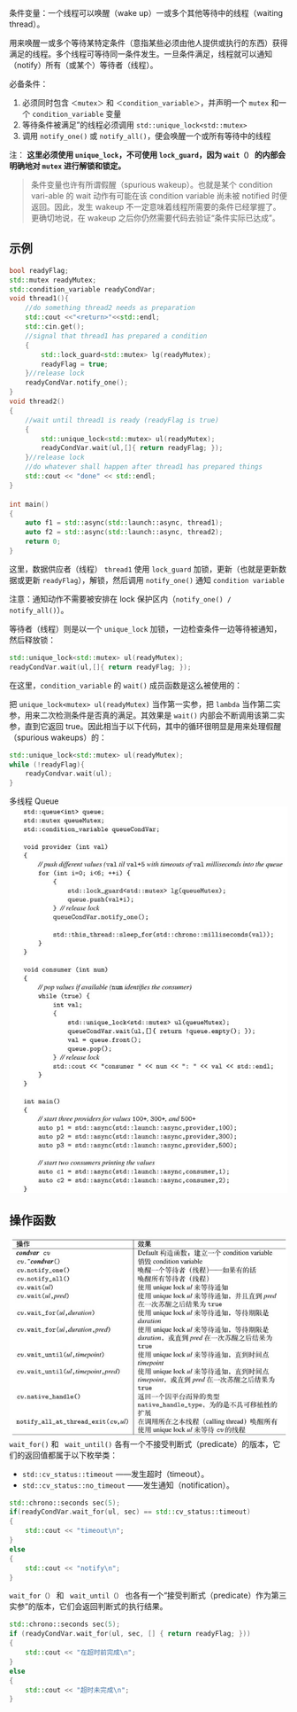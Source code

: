 条件变量：一个线程可以唤醒（wake up）一或多个其他等待中的线程（waiting thread）。

用来唤醒一或多个等待某特定条件（意指某些必须由他人提供或执行的东西）获得满足的线程。多个线程可等待同一条件发生。一旦条件满足，线程就可以通知（notify）所有（或某个）等待者（线程）。

必备条件：

1. 必须同时包含 `＜mutex＞` 和 `＜condition_variable＞`，并声明一个 `mutex` 和一个 `condition_variable` 变量
2. 等待条件被满足”的线程必须调用 `std::unique_lock<std::mutex>`
3. 调用 `notify_one()` 或 `notify_all()`，便会唤醒一个或所有等待中的线程


注：
**这里必须使用 `unique_lock`，不可使用 `lock_guard`，因为 `wait（）` 的内部会明确地对 `mutex` 进行解锁和锁定。**

> 条件变量也许有所谓假醒（spurious wakeup）。也就是某个 condition vari-able 的 wait 动作有可能在该 condition variable 尚未被 notified 时便返回。因此，发生 wakeup 不一定意味着线程所需要的条件已经掌握了。更确切地说，在 wakeup 之后你仍然需要代码去验证“条件实际已达成”。


## 示例 

```cpp
bool readyFlag;
std::mutex readyMutex;
std::condition_variable readyCondVar;
void thread1(){
    //do something thread2 needs as preparation
    std::cout <<"<return>"<<std::endl;
    std::cin.get();
    //signal that thread1 has prepared a condition
    {
        std::lock_guard<std::mutex> lg(readyMutex);
        readyFlag = true;
    }//release lock
    readyCondVar.notify_one();
}
void thread2()
{
	//wait until thread1 is ready (readyFlag is true)
    {
        std::unique_lock<std::mutex> ul(readyMutex);
		readyCondVar.wait(ul,[]{ return readyFlag; });
    }//release lock
	//do whatever shall happen after thread1 has prepared things
    std::cout << "done" << std::endl;
}

int main()
{
    auto f1 = std::async(std::launch::async, thread1);
    auto f2 = std::async(std::launch::async, thread2);
    return 0;
}
```

这里，数据供应者（线程） `thread1` 使用 `lock_guard` 加锁，更新（也就是更新数据或更新 `readyFlag`），解锁，然后调用 `notify_one()` 通知 `condition variable`

注意：通知动作不需要被安排在 lock 保护区内（`notify_one() / notify_all()`）。

等待者（线程）则是以一个 `unique_lock` 加锁，一边检查条件一边等待被通知，然后释放锁：
```cpp
std::unique_lock<std::mutex> ul(readyMutex);
readyCondVar.wait(ul,[]{ return readyFlag; });
```

在这里，`condition_variable` 的 `wait()` 成员函数是这么被使用的：

把 `unique_lock<mutex> ul(readyMutex)` 当作第一实参，把 `lambda` 当作第二实参，用来二次检测条件是否真的满足。其效果是 `wait()` 内部会不断调用该第二实参，直到它返回 true。因此相当于以下代码，其中的循环很明显是用来处理假醒（spurious wakeups）的：
```cpp
std::unique_lock<std::mutex> ul(readyMutex);
while (!readyFlag){
	readyCondvar.wait(ul);
}
```
多线程 Queue
![](../Go/images/Pasted%20image%2020230208183413.png)


## 操作函数

![](../Go/images/Pasted%20image%2020230208181014.png)
`wait_for()` 和 ` wait_until()` 各有一个不接受判断式（predicate）的版本，它们的返回值都属于以下枚举类：
+ `std::cv_status::timeout` ——发生超时（timeout）。
+ `std::cv_status::no_timeout` ——发生通知（notification）。 

```cpp
std::chrono::seconds sec(5);
if(readyCondVar.wait_for(ul, sec) == std::cv_status::timeout)
{
	std::cout << "timeout\n";
}
else
{
	std::cout << "notify\n";
}
```

`wait_for（）` 和 ` wait_until（）` 也各有一个“接受判断式（predicate）作为第三实参”的版本，它们会返回判断式的执行结果。

```cpp
std::chrono::seconds sec(5);
if (readyCondVar.wait_for(ul, sec, [] { return readyFlag; }))
{
    std::cout << "在超时前完成\n";
}
else
{
    std::cout << "超时未完成\n";
}
```



